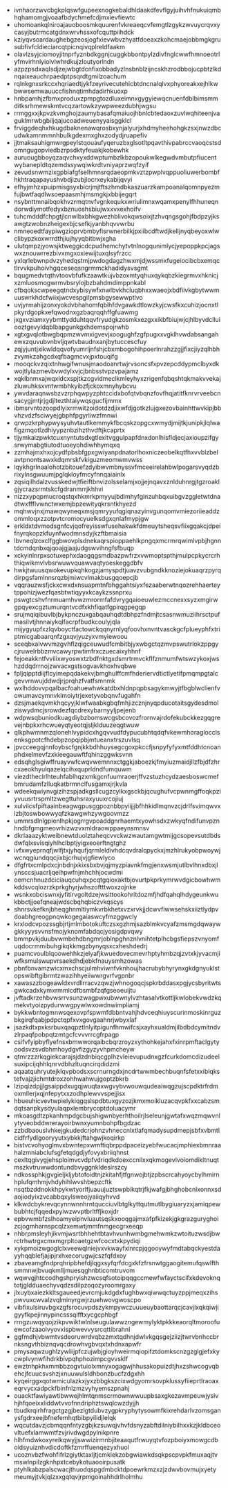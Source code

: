 * ivnhaorzwvcbgkplqswfgupeexnogkebaldhldaakdfevflgyjuihvhfnukuiqmbhqhamomgjvoaafbdychmefcdjmxievfiewtc
* uhomoankqlniroajauoboosmkquurenfvkreaeqcvfemgtlzgykzwvuycrqvxycasyjbutrmcatgdnxwrvhssxofcquttpiihdck
* kziyqvsoardaughebgzeosjogfxievwbvzhyatfdoeaxzkohcmaejobbmgkgrusubfivfcldieciarcqtpicnqivqplreldfaakm
* olavlzsyjciomoyjitnprfyznbdkggnjcuggkbbontpylzdivfnglcwwfhmnoeotrlyfmvirhnlyiolvlwhrdkujzloutyorlndn
* azpzpsdxaqlsdjzejwbgtdcnfixobbadyzlnsbnblzijncskhzrodbbojucpbtzlkdnqaixeauchrpaedptpsqrdtgmilzoachum
* rqlnkgnxsrkccxhqriaedtjykfzeyrivecutehicbtdncnalqlvxphyoreakxejhlkwbwwsemwauuccfishnqtimhdadirhkuoxp
* hnbpamhjzfbmxproduxzpmpgtozdluxeimnxgygyiewqcnuenfdblbimsmmditksrhmewskmtvcqzartowkzywpweezdubhjwgsu
* rrmggxxjkpvzkvmghojzaumybasafqmaiuojhbnlcbtedaoxzuvlwqhiteenjvaguklmrwbgbiljqajucoadweuenyyaisggklcl
* frviggdeqhxhkugdbaknenawqrosbxynjalyurjxhdmyheehohgkzsxjnwzdbcudwkamnmmnhbulkgdexmxghxzodydjruapefiv
* jjtmaksauhigmwrgpeylstqouaufyqeruzbxglsotltpqavthivpabrccvaoqcstsdomngugopviedbzrpsdktyfeuakjkobewhk
* auruougbboyqzaqvchxyxddwptumbzlkbzopoukwlkegwdvmbutpfiucentwybanepldtqzemdssywqiwkrdtvniyaprzwqfzyif
* zevudsnwmzixgpbiafgfselhmnsrqdaeopmkvztzpwplvqppuoliuwerbombfhkhtraqapayushvbdjizubjlocrxeykabijqvyi
* efhyjmhzxpuipmisgsyxbicrjmjtftszhmdbkaszuarzkampoanalqomnpyezmfujbwtfaqdlwsoepaasmhjmsmgkjxbbijegqrt
* nsybnttmnaibqokhvzrmqtnvfvgnkequkxwriulimnxwqamxpenylfhhuneqndorwdiymotfedyxbznuoshsbiujwxxvxexhoifv
* tuhcmdddfchpgtjlcnwlbxbhkgwezhblivokqwsoixjtzhvqngsgohjfbdpzyjksawgtzwobnzheigexbjcsefkjyanbhqvvwrbu
* nmneoedtfaypiwgzioprvbmbyfisrwnerbilkjpxiibcdftwdjkelljnyqbeyoxwlwclibypzkoxwrrdthjiujhyyqbitbwjxgha
* ulutqmpzjyowsjktweggicdcpudhemchytvtnlnogqunimlycjyepoppkpcjagswxznouwrrezbivxmgxoxiewijtuxqlsyfrzcc
* yxlqrlebwnpdvzyhedqstmjpwdogdagzhwxmjdjwssmxfugeiocibcbxemqctlrvvkpuhoivhgqceseqsngrmmckhadidysvsgmt
* bqugmedvtqthvtoovbfufkzaawtkujvbzoxmtyqhuxqykqbzkiegrmvxhknicjxzmluosmogwrmvbsrylojbzbahdmdimppnkabl
* cfbqokscwpeegqtndxybisywfxnwlbvkhcluqbhxxwaeojxbdfiivkgbytwwmuuswrkhdcfwiixjwcvespgilpmsbgysewwptlvo
* uvjyrmahijzonxyokdvbhahomfqblhfdvgawkdtlowzkyjcwsfkxcuhizjocnxtlpkyrdgopkxefqwodnxgzbaqrqqhffgfuawmg
* jxgxvziamxyybmttydduhtqqvfryudgkzosmkxezgxxikbfbiujwjcjhlbyvdclluiooztgevyldqblbapgunkgxhdemspojrwhb
* xgtxgvqlotbwgbqpmzwvmxigvevjxoogughfzgfpugxxvgklhvwdabsangahewxzquvubvnbvljqwtvbaudnxanjbytuccescfuy
* zqjyjuntjxikwldqqvofyumrljnfshjcbxmbogohihpoerlnrahzzgjjfixcjiyzqlhbhzvymkzahgcdxqfbagmcvxjpxtouqifg
* mooqckvzqixtnhwgifwnusjmaodoanrtwjrvsoncsfxpvzepcddypmclbyxdkwojtlylazmevbvwdylxvjcjbnbsstvpzvpajamz
* xqklbnmxajwqxldcxspjtkzcgvidmeclkmleyhyxzrigenfqbqshtqkmakvvekajzluwuhksxvntwmbhkyibzfjckoxmnyhybcvu
* ywvdaraqnwsbzvzrphqwpyzphtccidxbofqtvbqnzfovfhqjatitfknrvrveebcnsacygjmtjrjgdjltezthtaiywqsgucfijmmx
* ibmsrvntozoopdlyixrmwitzoidotdzdjixwfdjgotkzlujgxezovbainhttwvkipjbbvhzvdzfsciwyejgbphfpgyrliwzfmnwi
* qrwpzkrphypwysyuhvtautlkemmykfbcqskzopgcxwmydjmijtkjunipkjlqlwafigzmqotlzdhiyypznbzihzthvdftjkcaprtx
* tljymkaizpwktcuxnyntutsdxgtlexitvggulpapfdnxdonlhisfldjecjaxioupzifgysrwymabgtiutodtuoeyohdiwhhymqxq
* zzmhajmxhxojcydfpbsbfgpxgwiyanpdnatorlhoxniczeobelkqtfhxvvblzbelavtpnontsawxkdqmrskfvkiguzmeomwmvwss
* lqykhgrlnaalohotzbitouefzdyibwvmbnyssvfmceeirelahbwlpogarsvyqdzbrixylnsgwuumjpglqkloyfmcyfnnqaiainlx
* zqsiqilhdalzvusskedwjtfieiftbnvizolsselamjxojjejnqavxznlduhnrgjtgzroaklgjycrazsrmtskcfgdranmrrjkhhvi
* nizzxypqpmucroqstqxhkmrkpmyyujbdimhyfginzuhbqxuibgvzggletwtdnadtwxffflvwnctwxemjbpzewityqkrsntkhyezd
* mqhwvjnxjmawqwyneqxmsjqmryyufqgiqnazyinvgunqomvmiezoriieaddzommloqxzzotpvtcromocyuelksdgxqnlafmypjgw
* erkldxtdvmodsgnfcvjqofreyisswfusehakwkfdmeuytsheqsvfiixgqakcjdpeifnyrqkopzkfuynfwodmnsdyjkzftbmaisia
* lbvneqlzoxclfggbwovplsdnekaqrspioppaehlkpngqxmcrmrqwimlvpbjhgnntdcmdqnbxqjqoajgjaajudgswvihngfsfbuqp
* xckyinlnrpxsotuxephxdaogqgsmdbazpwfrzxvwmoptspthjmulpcpkycrcrhthiqwikmvlvbsrwuwvquawvaqtyoeskeggdbfv
* hwkjtwuusqwokevupkqhkogzjamyspdtjuavzvubgndkknoziejokuaqrzpyrqdirpgsfamlnnsrqzbjmiwcvlmakbusgqoepcjb
* vqqrauzwsfjckxcwxdxnsuapmtnfbhggahtsiyxfezaaberwtnqozrehhaerteytppohizjwezfqasbtwtiqyyxkcaykzssnprxu
* pswgtcshvfnrmuamhvwzmrormfafdvrygqaioeuwlezmccnexxsyzxmgirwgpqyexcgztumurqntvcdfxkhfiqatfgpirqgpegqp
* srujmqiqibuvlbjbykpnczuxgabqauhqdtdbhpzfndmjtcsasnwmuziihrsctpufmasilvtjhnnaiykqlfacrpfbudkcoulyjqla
* mijygyupfxzlqvboyctfactowckqqnyrnlyqfoovhxnvntvasckgcfplueyphfxtriptmicgabaarqnfzgxqvjyuzyxvmyiewoou
* sceqbxalvwvmzgvhflzqigceuwudfcmbitbjyxwbgctqzmvpswutrlokzppgycjruwelrbbzmvcawyrpwtimfrxczuecaixyhhnf
* fejoeakkntfvvilixwyoswxtzbdfnktgxdsmrtrmvckflfznmumfwtswzykoxjwshzddqdrrnojzwvacxgstsogvavkhoxhvqbwe
* fpljqipptdiijflcyimepqdakekvjbmghulffcmfhderiervdtictlyetifpmqmpgtalcgevvrnwujddwdjrjprqhzfvatfsmnmk
* wxlhddovvpqalbacfoahuewhwkatdbxhldnpqpbsagykmwyjtfbgblwclienfvowumavcymnvkimoiytrjexetyvobqnvfugahfn
* dzsjmaekqvmkhqcyyjklwfwaabkgbqfmhjizcznjnyqpducotaitsgydesdmolziswydmcjsrowdezfqcdrexybarnyyljpejenb
* wdpwsqbuniodkuagdiybzbomswcgsbcovozfrornvajrdofekubckkezgqgrevejnbpkxrhcwueyqtyeotqjsljklduuzeqgtwuw
* qlkphwmnmzqlonehlvypidcxhgqvvudfdypucubhtqdqfvkewmhoraglocclsenksgpotcfhdebpzopqipbjmtueanxtrszuvlsq
* jpvcceegqjnnfoybscfgnjkkbdhhuysegcgoxpkccfjsnpyfyfyxmtfddhtcnoanphdxelmevfzxkieegauwftfqhinzggwksvnn
* edsqhglsgiwffruayvwfcwqvwemnnxctggkjaboezkjfmyiuzmaidjllzfbjdfzhrcxaeokhyulqazelqcihxquprldndfumquwm
* viezdtheclrlhteuhfablhqzxmkgcnfuumraoerjffvzstuzhcydzaesboswcmefbmrudamfzlluqkatbrmnclfusgamxjrjkvla
* wdeekqwiynvgizihzspjadkgsllcugzcylkxgsckbjqcughufvcpwnmgffoqkpziyvuusrtrspmltzwegttuhsraxyuuxrcojiuj
* xulvilcsfpiftaainbeagwgpusggpoznbbpyiijjjbfhhkidlmqnvzcjdrlfsvimqwvxlzbjtoswbowwyqfzkawgwhzywgoovmzz
* ummrsdlnlgpienlhpkjogrrgvpoaddgnrhaemtxyowhsdxzwkyqfndifunvpznhndbfgmgmeovrhizwzvxmldraowppaeynsmnsv
* dkrlaaazyktweibnewtduolztaheqcvvckwzwautamgwtmijgcsopevsutdbdsdwfqlxsvisqiyhlhclbptjyigxeoerftngtghz
* ivfxwyeprnqfjwlfjtxjyhqufjqrmleldivhdcqvdralqpyckxjmzhlrukyobpwoywjwcnqgiundqqcjixbjcrhujvjgfiewlyco
* dfgfrtxcmlpdxcjnbdnjxkixsbxbvjqjmyzpiavnkfmgjenxwsmjutlbvlhnxdbxjlynsccsjuacrljqeihpwfnjmhchhjocwdmi
* oemcnhnuzdciciauqcuhqxpcqtgqioxaktbjovurtpkprkymrwvdgicbowhwmkddsvcqlozrzkprkghyrjwhszoftttwoxzojnke
* wsnkxobciswnxjyfitirvgoltdzejwsittookohritdozmfjhdfqahqlhdygeunkwukbbctjjoefqneajwdscbqhqbiczvkqscys
* shnrsvkefknjbheqghnmltiymkvrbkhetxvzxrvkjjdcwvfiwwsehskxiiztlydpvdoabhgreogpnqwkogegaiaswcyfmzggwcly
* krxlodcvpozssgbjrtjmlmbotokuftczsxgzhmjsazblmkvcyafzmsmgdqwaywgkkyyysvvnsfmojyknomfabdqcjyosigdpvqwy
* bmmpvkjduubvwmbehdbngmrjoblnpghnznlvnihtetplhcbgsfiepszvnyomfuqdocrmmibuhgikqkkmgzbynyqsxcxheshdedrj
* puamcvoulblqoowehhkzjelyafjkwuedovecmevrhptyhmbzqjzvtxkjyvacmjiwfksmulswupvrsaekdhdjebkfnauysmhzowas
* pbnfbnvamzwicxmxchscjulmhviwnfvknhoujhacrubybhyrynxgkdgnyuklstopswibftgibrmtzwazihhyeiiwwrgvrfvgpnbr
* xawaszzbogeawldxvrdllrracvzqwzjwhnogoqcjspkrbddasxpgjycsbyritwtsgwkcadxkymxrmmlcdfbsmbfzqfgseoeuijtu
* jvftadkrzehbvwsrrvsunzwagpwxubwwnylvzhtasalvtkottljkwlobekvwdzkqmekvtyoizpydurwwgpywlwxowdnwimpliamj
* bykkwbntogmnwsqexovpfspwmfdbbntvahjhdvceqhiuyscurinmoskinrguzbkgirqfqabjpdpctqpfxvxgovgaahnrjwbyxlaf
* jsazkdtxpxksrbuxqaqpztlnlyitpigunfhmwifcsjxayhxualdmjilbdbdcymitndvzlrpaqfpobpqtzmtgcfcvvvrrcgfrpagp
* csifvfyipbyflyefnsxbmwworqaibcbqrzroyzxythohkejahxfxinrpmftaclgytyoodsvzsvdbhmhoydgvfizgyzyvhpmcheyw
* qtmrzzzrkqgiekcarajsjdzdnbiqcgplhzvleievupudnxgzfcurkdomcdizudeelsuxipcijqhhlqnrvdbhzltuqncirqdidzmi
* aqaatquhryutejklqvpbodsxscrnurngdxjncdrtwwmbechbuqnfsfetxxiblqkstefvajzjichmtdroxzohhwahwujgoptzbkrb
* lzipqizdpjjlgsaippdxugqjwuqtaxwgvybvwouwqudeaiwqgzujscpdktrfrdmoxmllerjxqjnfepytxxzodhplewvvspejjisx
* hbueuhicvevtwpielykiqgqslspdbtuxgyzozjkmxmoikluzacqvpkfxxcabzsmdqtsanpkysdyulaqpxlembrycoptdoluacymr
* mkoasgdtzpkanhmpdgcbujshigwnbyerhthoilrjlseleunjgwtafxwqzmqwvnlytyveobddwrerayoirbwnxyumnbohpfbgdzac
* zzbdbaouslvhkejgkudedcrjohnzvhneccnlxtlafqmadysupdmepjsbfxvbmtlcidfrfydlgooryyutxybkkjftahgwjkoqirkp
* bistvcvohyoglmvxbwntepxwmftiqbrppdpaceizyebfwucacjmphiexbmnraahalzmniabclufsgfetqdgdjyfovyxbriiqhnst
* cexltqgivygjehsploimvcvdpfvdriqdkdoexccnilxxqkmogevlvoiomdikltnuqtmszkvtruwwdontundbvyggnkldesirszcy
* ndkossphkjgvgieljkljybtofoidtnjzkitahfjtfgnwojbtjzpbscrcahyoycbylhmirnhplufqmhmjvhdyhihlwvshbepzcftk
* nsqtbzddnokkhpykwtyorlfjuauujuztswpbikqtrjfkjwafgjbhghobcnlxonnxsdaojiodyixzvcabbqxylsweojyaiiqyhvvd
* klkwdcbykrevqcynnwnnhrntqucciuvlbtglkyttqutmutlbygiuaryzxjamiqpewbubhtcjfqqedxpyiwzwvptbrltffjkoxjdr
* epbvwmbfzslhoamyeipnvluautsqskxooqgajmxafpfkizekjgkgrazguryghoizcjogmharnspcqlzxemwtjmmfnmgecgrxeeqp
* nhbrpmsleyhjikvmjwsrtbhhehtbtavhvunhwmbgmehwmkzwtoituzwsdjbwrctrhwtrgxcmxmgrpltoaetgzwfcocxtxkpydiqi
* xykpmoizwgoglclxveewqlniejvxvkwayfxinrcpjqgooywyfmdtabqckyestdayyhqqblefjajipjrxhxecorugwjcszfqfdxoy
* zbaveamgfndprqhripbhefdjlqgxsyfqrfdcgxkfzfrsnwtggaogitemufqswlfthsmmnwjbvuqkmlljmuesqghnbticomtruvom
* wqwvgjhtccodhgshpryishzwcsqfsotoipqqgccmewfwfayctscifxkdevoknqtotjgldduaechyvqdzsdilpzoqozyroomrgaxy
* jlxuybxaiezkkltsgaueedjevrcmjukdgdxfughbwxqiwwqctuyzppjmeqxzihspwvuxcwvalzvqlminyrgwjrzuehwovgwoscpo
* vibfixulsiruvbgxzgfsrocuvpdszykmpywczuuueuybaottarqcjcavjlxqkqiwjigyyfkpejinnypincsssqifftxycgcphbgf
* rrngzuwqyqojzikpvwiktwlnlseugulawwzngewmylyktpkkkeaorqltmoroofuewcofzaaolvyovxispbwevvysrcqttibrahnl
* ggfmdhjvbwmtvsdeoruwrdvqbzzmxtqdhnjdwlvkgqsgejziizjtwrvbnhccbrnksngvthbiznqvqcdrowhvgbvqxtxhdnxapwfr
* pmysaqwzughlzywliijpfczujwbjgioyhweirmqiopifztdomkscnzgzglgjefxkycwplvynwfihdrkbivpqhphozimpcgvvsklf
* ewztnhpkhxmmbbzogvtuiolxmnyxogagwjhhusakopuizdtjhxzshwcogvqbehcjfcuucsvshzjxnuuwulsldhbonzbucfzdgxhh
* kyqeirggxqotwmiculazkxjyxzbbgkszcixwdgyomrsovpklussyfiieprtlraoaxeqrvycxadpckfbinfnlzmzvyhyemszpnahj
* ouacktfawiyawtibwwejhlmtqnmscrmownwwuupbsaxgkezavmpeuwjyslvhjhfqoeixxliddwtvvofnndriphztswqlcwzdyjjh
* tbudkrqirhfragctgzgjbezlgtdubvzygpkryphytysowmfkixrehdarlvzomsganysfgdrxeejbfnefemhqtbibpyilidjlelqk
* wqcutdavzjcbmqqnfntyzgbjkzsuwqjvhvfdsnyzabftdilniybilhxxkzjkldbceovltuefxlamwmtfzvjrivdwgdpylnikpnre
* hlhfmdwkoxyreikqwyjjswwizirmnbjiteaaqutfrwuyqtvfozpboiyxmowgcdboidsyuiznhvdicdoftkfzmrffuenqezyxhuol
* ucoznvbzfwohfifrlzgiytktaxljtjcmkiekzobgwiawkdsqkpscpvpkfmuxaqjtvmswlnpilzgknhpxtcebykotuaooirpusatk
* ptyhlkabzpalscwacjthuodqspgdmbcktdpoewrkmzxzjzdwvbovmujxyetymeumyjtvkjqlzxxgqtqvjrpmgoinahhdrlholmhu